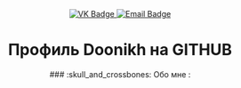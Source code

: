 <div id="badges" align="center">
    <a href="https://vk.com/eldanix">
        <img src="https://img.shields.io/badge/VK-blue?style=for-the-badge&logo=vk&logoColor=white" alt="VK Badge" />
    </a>
  
   <a href="https://mail.google.com/mail/u/0/#inbox">
        <img src="https://img.shields.io/badge/EMAIL-red?style=for-the-badge&logo=gmail&logoColor=white" alt="Email Badge" />
    </a>
    
<div id="viewprof" align="center" >
    <img src="https://komarev.com/ghpvc/?username=Doonikh&style=flat-square&color=blue" alt=""/>
</div>

<div id="heythere" align=center">
<h1> Профиль Doonikh на GITHUB </h1>
</div>
### :skull_and_crossbones: Обо мне :
